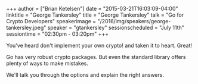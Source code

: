 +++
author = ["Brian Ketelsen"]
date = "2015-03-21T16:03:09-04:00"
linktitle = "George Tankersley"
title = "George Tankersley"
talk = "Go for Crypto Developers"
speakerimage = "/2016/img/speakers/george-tankersley.jpeg"
speaker = "gtankersley"
sessionscheduled = "July 11th"
sessiontime = "02:30pm - 03:20pm"
+++

You've heard don't implement your own crypto! and taken it to heart. Great!

Go has very robust crypto packages. But even the standard library offers plenty of ways to make mistakes.

We'll talk you through the options and explain the right answers.

